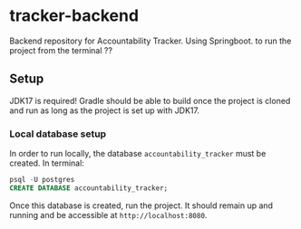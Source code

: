 # tracker-backend
Backend repository for Accountability Tracker. Using Springboot.
to run the project from the terminal ??
## Setup
JDK17 is required! Gradle should be able to build once the project is cloned and run as long as the project is set up with JDK17.
### Local database setup
In order to run locally, the database `accountability_tracker` must be created. In terminal: 
``` SQL
psql -U postgres
CREATE DATABASE accountability_tracker;
```

Once this database is created, run the project. It should remain up and running and be accessible at `http://localhost:8080`.
